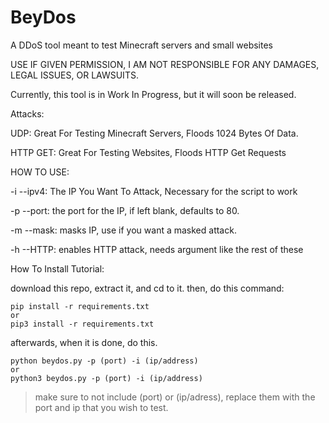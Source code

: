 # BeyDos
A DDoS tool meant to test Minecraft servers and small websites

USE IF GIVEN PERMISSION, I AM NOT RESPONSIBLE FOR ANY DAMAGES, LEGAL ISSUES, OR LAWSUITS.

Currently, this tool is in Work In Progress, but it will soon be released.

Attacks:

UDP: Great For Testing Minecraft Servers, Floods 1024 Bytes Of Data.

HTTP GET: Great For Testing Websites, Floods HTTP Get Requests

HOW TO USE:

-i --ipv4: The IP You Want To Attack, Necessary for the script to work

-p --port: the port for the IP, if left blank, defaults to 80.

-m --mask: masks IP, use if you want a masked attack.

-h --HTTP: enables HTTP attack, needs argument like the rest of these

How To Install Tutorial:

download this repo, extract it, and cd to it.
then, do this command:
```
pip install -r requirements.txt 
or
pip3 install -r requirements.txt
```
afterwards, when it is done, do this.
```
python beydos.py -p (port) -i (ip/address)
or
python3 beydos.py -p (port) -i (ip/address)
```
> make sure to not include (port) or (ip/adress), replace them with the port and ip  that you wish to test.
